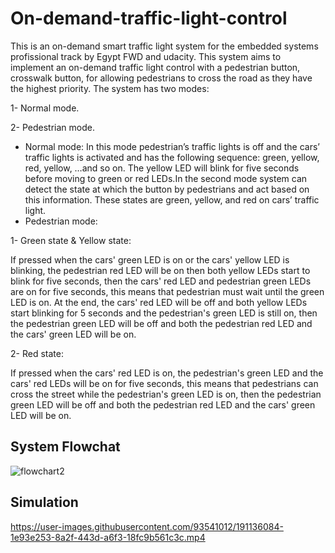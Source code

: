 
# On-demand-traffic-light-control

This is an on-demand smart traffic light system for the embedded systems profissional track by Egypt FWD and udacity.  This system aims to implement an on-demand traffic light control with a pedestrian  button, crosswalk button, for allowing pedestrians to cross the road as they have the  highest priority. 
The system has two modes:

1- Normal mode.

2- Pedestrian mode.

- Normal mode:
In this mode pedestrian’s traffic lights is off and the cars’ traffic lights is activated and has the following sequence: green, yellow, red, yellow, …and so on. The yellow LED will blink for five seconds before moving to green or red LEDs.In the second mode system can detect the state at which the button by pedestrians and act based on this information. These states are green, yellow, and red on cars’ traffic light.
- Pedestrian mode:

1- Green state & Yellow state:

If pressed when the cars' green LED is on or the cars' yellow LED is blinking, the pedestrian red LED will be on then both yellow LEDs start to blink for five seconds, then the cars' red LED and pedestrian green LEDs are on for five seconds, this means that pedestrian must wait until the green LED is on. At the end, the cars' red LED will be off and both yellow LEDs start blinking for 5 seconds and the pedestrian's green LED is still 
on, then the pedestrian green LED will be off and both the pedestrian red LED and the cars' green LED will be on.

2- Red state:

If pressed when the cars' red LED is on, the pedestrian's green LED and the cars' red LEDs will be on for five seconds, this means that pedestrians can cross the street while the pedestrian's green LED is on, then the pedestrian green LED will be off and both the pedestrian red LED and the cars' green LED will be on.


## System Flowchat 

![flowchart2](https://user-images.githubusercontent.com/93541012/191134309-dfa8941c-88ba-4460-9263-4a7987100afa.jpg)


## Simulation
https://user-images.githubusercontent.com/93541012/191136084-1e93e253-8a2f-443d-a6f3-18fc9b561c3c.mp4
